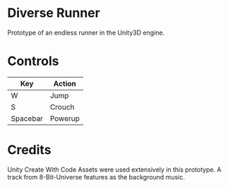 # Diverse Runner

Prototype of an endless runner in the Unity3D engine.

# Controls

| Key       | Action   |
|-----------|----------|
| W         | Jump     |
| S         | Crouch   |
| Spacebar  | Powerup  |

# Credits

Unity Create With Code Assets were used extensively in this prototype. A track from 8-Bit-Universe features as the background music.